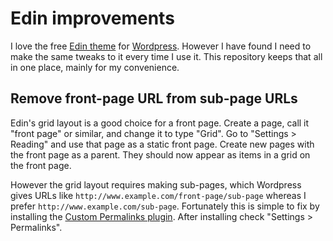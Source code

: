 # Edin improvements

I love the free [Edin theme](https://theme.wordpress.com/themes/edin/) for [Wordpress](https://wordpress.com). However I have found I need to make the same tweaks to it every time I use it. This repository keeps that all in one place, mainly for my convenience.

## Remove front-page URL from sub-page URLs

Edin's grid layout is a good choice for a front page. Create a page, call it "front page" or similar, and change it to type "Grid". Go to "Settings > Reading" and use that page as a static front page. Create new pages with the front page as a parent. They should now appear as items in a grid on the front page.

However the grid layout requires making sub-pages, which Wordpress gives URLs like `http://www.example.com/front-page/sub-page` whereas I prefer `http://www.example.com/sub-page`. Fortunately this is simple to fix by installing the [Custom Permalinks plugin](https://wordpress.org/plugins/custom-permalinks/). After installing check "Settings > Permalinks".


